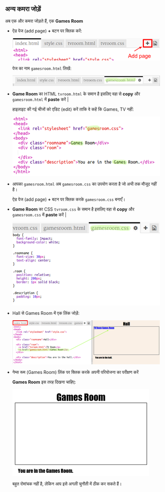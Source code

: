 ## अन्य कमरा जोड़ें

अब एक और कमरा जोड़ते हैं, एक **Games Room**

+ ऐड पेज (add page) **+** बटन पर क्लिक करें:
    
    ![स्क्रीनशॉट](images/rooms-add-page.png)
    
    पेज का नाम `gamesroom.html` लिखें:
    
    ![स्क्रीनशॉट](images/rooms-games-html.png)

+ **Game Room** का HTML `tvroom.html` के समान है इसलिए वहा से **copy** और `gamesroom.html` में **paste** करें |
    
    हाइलाइट की गई चीजों को एडिट (edit) करें ताकि वे कहें कि Games, TV नहीं:
    
    ![स्क्रीनशॉट](images/rooms-games-html2.png)

+ आपका `gamesroom.html` अब `gamesroom.css` का उपयोग करता है जो अभी तक मौजूद नहीं है।
    
    ऐड पेज (add page) **+** बटन पर क्लिक करके `gamesroom.css` बनाएँ।

+ **Game Room** का CSS `tvroom.css` के समान है इसलिए वहा से **copy** और `gamesroom.css` में **paste** करें |
    
    ![स्क्रीनशॉट](images/rooms-add-games-css.png)

+ Hall से Games Room में एक लिंक जोड़ें:
    
    ![स्क्रीनशॉट](images/rooms-hall-games.png)

+ गेम्स रूम (Games Room) लिंक पर क्लिक करके अपनी परियोजना का परीक्षण करें
    
    **Games Room** इस तरह दिखना चाहिए:
    
    ![स्क्रीनशॉट](images/rooms-games-before.png)
    
    बहुत रोमांचक नहीं है, लेकिन आप इसे अगली चुनौती में ठीक कर सकते हैं।